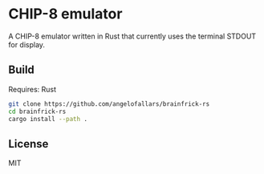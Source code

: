 # CHIP-8 emulator

A CHIP-8 emulator written in Rust that currently uses the terminal STDOUT for display.

## Build

Requires: Rust

```bash
git clone https://github.com/angelofallars/brainfrick-rs
cd brainfrick-rs
cargo install --path .
```

## License

MIT
